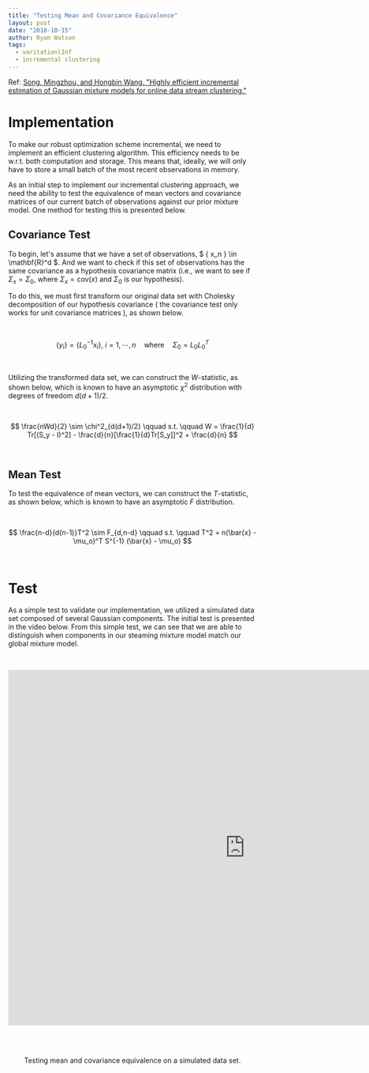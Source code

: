 ```yaml
---
title: "Testing Mean and Covariance Equivalence"
layout: post
date: "2018-10-15"
author: Ryan Watson
tags:
  - varitationlInf
  - incremental clustering
---
```


Ref:  <a href="https://www.cs.nmsu.edu/~joemsong/publications/Song-SPIE2005-updated.pdf">Song, Mingzhou, and Hongbin Wang. "Highly efficient incremental estimation of Gaussian mixture models for online data stream clustering." </a>


# Implementation

To  make our robust optimization scheme incremental, we need to implement an efficient clustering algorithm. This efficiency needs to be w.r.t. both computation and storage. This means that, ideally, we will only have to store a small batch of the most recent observations in memory.


As an initial step to implement our incremental clustering approach, we need the ability to test the equivalence of mean vectors and covariance matrices of our current batch of observations against our prior mixture model. One method for testing this is presented below.

## Covariance Test

To begin, let's assume that we have a set of observations, $ \{ x_n \} \in \mathbf{R}^d $. And we want to check if this set of observations has the same covariance as a hypothesis covariance matrix (i.e., we want to see if $\Sigma_x = \Sigma_0$, where $\Sigma_x = \text{cov}(x)$ and $\Sigma_0$ is our hypothesis).


To do this, we must first transform our original data set with Cholesky decomposition of our hypothesis covariance ( the covariance test only works for unit covariance matrices ), as shown below.

<br>

$$ \{ y_i \} = \{L_0^{-1} x_i \}, \ i=1,\cdots, n \quad \text{where} \quad \Sigma_0 = L_0 L_0^T $$

<br>

Utilizing the transformed data set, we can construct the $W$-statistic, as shown below, which is known to have an asymptotic $\chi^2$ distribution with degrees of freedom $d(d+1)/2$.

<br>

$$ \frac{nWd}{2} \sim \chi^2_{d(d+1)/2} \qquad s.t. \qquad W = \frac{1}{d} Tr[(S_y - I)^2] - \frac{d}{n}[\frac{1}{d}Tr[S_y]]^2 + \frac{d}{n} $$

<br>

## Mean Test

To test the equivalence of mean vectors, we can construct the $T$-statistic, as shown below, which is known to have an asymptotic $F$ distribution.

<br>

$$ \frac{n-d}{d(n-1)}T^2 \sim F_{d,n-d} \qquad s.t. \qquad T^2 = n(\bar{x} - \mu_o)^T S^{-1} (\bar{x} - \mu_o) $$

<br>

# Test

As a simple test to validate our implementation, we utilized a simulated data set composed of several Gaussian components. The initial test is presented in the video below. From this simple test, we can see that we are able to distinguish when components in our steaming mixture model match our global mixture model.


<br>
<p align="center">
<iframe width="960" height="720" src="https://www.youtube.com/embed/b049i-O-iZI" frameborder="0" allow="autoplay; encrypted-media" allowfullscreen></iframe></p>
<br><br>
<p align="center">
Testing mean and covariance equivalence on a simulated data set.
</p>
<br>
